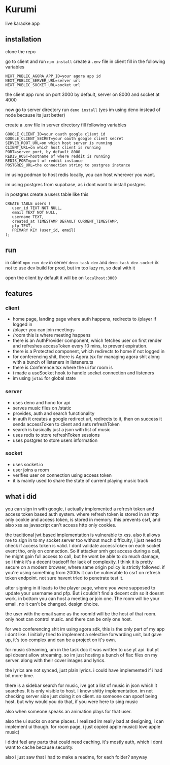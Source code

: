 # Kurumi

live karaoke app

## installation

clone the repo

go to client and run `npm install` 
create a `.env` file in client
fill in the following variables
```
NEXT_PUBLIC_AGORA_APP_ID=your agora app id
NEXT_PUBLIC_SERVER_URL=server url
NEXT_PUBLIC_SOCKET_URL=socket url
```

the client app runs on port 3000 by default, server on 8000 and socket at 4000

now go to server directory
run `deno install` (yes im using deno instead of node because its just better)

create a .env file in server directory
fill following variables
```
GOOGLE_CLIENT_ID=your oauth google client id
GOOGLE_CLIENT_SECRET=your oauth google client secret
SERVER_ROOT_URL=on which host server is running
CLIENT_URL=on which host client is running
PORT=server port, by default 8000
REDIS_HOST=hostname of where reddit is running
REDIS_PORT=port of reddit instance
POSTGRES_URL=the connection string to postgres instance
```

im using podman to host redis locally, you can host wherever you want.

im using postgres from supabase, as i dont want to install postgres

in postgres create a users table like this
```
CREATE TABLE users (
   user_id TEXT NOT NULL,
   email TEXT NOT NULL,
   username TEXT,
   created_at TIMESTAMP DEFAULT CURRENT_TIMESTAMP,
   pfp TEXT,
   PRIMARY KEY (user_id, email)
);
```

## run
in client `npm run dev`
in server `deno task dev`
and `deno task dev-socket`
ik not to use dev build for prod, but im too lazy rn, so deal with it

open the client by default it will be on `localhost:3000`

## features
### client
- home page, landing page where auth happens, redirects to /player if logged in
- /player you can join meetings
- /room this is where meeting happens
- there is an AuthProvider component, which fetches user on first render and refreshes accessToken every 10 mins, to prevent expiration.
- there is a Protected component, which redirects to home if not logged in
- for conferencing shit, there is Agora.tsx for managing agora shit along with a bunch of listeners in listeners.ts
- there is Conference.tsx where the ui for room is
- i made a useSocket hook to handle socket connection and listeners
- im using `jotai` for global state
 
### server
- uses deno and hono for api
- serves music files on /static
- provides, auth and search functionality
- in auth it creates a google redirect url, redirects to it, then on success it sends accessToken to client and sets refreshToken
- search is basically just a json with list of music
- uses redis to store refreshToken sessions
- uses postgres to store users information

### socket
- uses socket.io
- user joins a room
- verifies user on connection using access token
- it is mainly used to share the state of current playing music track


## what i did
you can sign in with google, i actually implemented a refresh token and access token based auth system. where refresh token is stored in an http only cookie and access token, is stored in memory. this prevents csrf, and also xss as javascript can't access http only cookies.

the traditional jwt based implementation is vulnerable to xss. also it allows me to sign in to my socket server too without much difficulty, i just need to check if access token is valid. I dont validate accessToken on each socket event tho, only on connection. So if attacker smh got access during a call, he might gain full access to call, but he wont be able to do much damage, so i think it's a decent tradeoff for lack of complexity. I think it is pretty secure on a modern browser, where same origin policy is strictly followed. if you're using something from 2000s it can be vulnerable to csrf on refresh token endpoint. not sure havent tried to penetrate test it.

after signing in it leads to the player page, where you were supposed to update your username and pfp. But i couldn't find a decent cdn so it doesnt work. in bottom you can host a meeting or join one. The room will be your email. no it can't be changed. design choice.

the user with the email same as the roomId will be the host of that room. only host can control music. and there can be only one host. 

for web conferencing shit im using agora sdk, this is the only part of my app i dont like. I initially tried to implement a selective forwarding unit, but gave up, it's too complex and can be a project on it's own.

for music streaming, um in the task doc it was written to use yt api. but yt api doesnt allow streaming. so im just hosting a bunch of flac files on my server. along with their cover images and lyrics.

the lyrics are not synced, just plain lyrics. i could have implemented if i had bit more time.

there is a sidebar search for music, ive got a list of music in json which it searches. It is only visible to host. I know shitty implementation. im not checking server side just doing it on client. so someone can spoof being host. but why would you do that, if you were here to sing music

also when someone speaks an animation plays for that user.

also the ui sucks on some places. I realized im really bad at designing, i can implement ui though. for room page, i just copied apple music(i love apple music)

i didnt feel any parts that could need caching. it's mostly auth, which i dont want to cache because security.


also i just saw that i had to make a readme, for each folder? anyway
